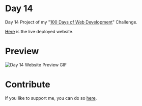 # Day 14
Day 14 Project of my "[100 Days of Web Development](https://github.com/ArunMurugavel24/100_Days_of_Web_Coding)" Challenge.

[Here](https://arunmurugavel24.github.io/Day_14/) is the live deployed website.

# Preview

![Day 14 Website Preview GIF](https://github.com/ArunMurugavel24/Day_14/blob/master/Day%2014.gif)

# Contribute

If you like to support me, you can do so [here](https://www.buymeacoffee.com/ArunMurugavel24).
